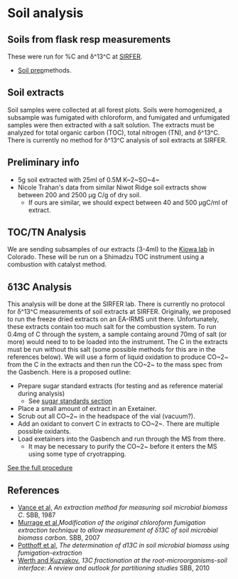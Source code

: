 # Soil analysis

## Soils from flask resp measurements

These were run for %C and δ^13^C at
[SIRFER](http://sirfer.utah.edu/).

* [Soil prep](../procedures/ea-irms_soilprep)methods.

## Soil extracts

Soil samples were collected at all forest plots. Soils were homogenized,
a subsample was fumigated with chloroform, and fumigated and unfumigated
samples were then extracted with a salt solution. The extracts must be
analyzed for total organic carbon (TOC), total nitrogen (TN), and
δ^13^C. There is currently no method for δ^13^C analysis of soil
extracts at SIRFER.

## Preliminary info

* 5g soil extracted with 25ml of 0.5M K~2~SO~4~
* Nicole Trahan's data from similar Niwot Ridge soil extracts show between 200 and 2500 µg C/g of dry soil.
  * If ours are similar, we should expect between 40 and 500 µgC/ml of extract.

## TOC/TN Analysis

We are sending subsamples of our extracts (3-4ml) to the [Kiowa
lab](http://snobear.colorado.edu/Seiboldc/kiowa.html) in
Colorado. These will be run on a Shimadzu TOC instrument using a
combustion with catalyst method.

## δ13C Analysis

This analysis will be done at the SIRFER lab. There is currently no
protocol for δ^13^C measurements of soil extracts at SIRFER. Originally,
we proposed to run the freeze dried extracts on an EA-IRMS unit there.
Unfortunately, these extracts contain too much salt for the combustion
system. To run 0.4mg of C through the system, a sample containg around
70mg of salt (or more) would need to to be loaded into the instrument.
The C in the extracts must be run without this salt (some possible
methods for this are in the references below). We will use a form of
liquid oxidation to produce CO~2~ from the C in the extracts and then
run the CO~2~ to the mass spec from the Gasbench. Here is a proposed
outline:

- Prepare sugar standard extracts (for testing and as reference material during analysis)
  - See [sugar standards section](../procedures/soilextract_13c.md)
- Place a small amount of extract in an Exetainer.
- Scrub out all CO~2~ in the headspace of the vial (vacuum?).
- Add an oxidant to convert C in extracts to CO~2~. There are multiple possible oxidants.
- Load exetainers into the Gasbench and run through the MS from there.
  - It may be necessary to purify the CO~2~ before it enters the MS using some type of cryotrapping.

[See the full procedure](../procedures/soilextract_13c.md)

## References

- [Vance et al,](http://dx.doi.org/10.1016/0038-0717(87)90052-6) *An extraction method for measuring soil microbial biomass C*. SBB, 1987
- [Murrage et al,](http://dx.doi.org/10.1016/j.soilbio.2007.01.026)*Modification of the original chloroform fumigation extraction technique to allow measurement of δ13C of soil microbial biomass carbon*. SBB, 2007
- [Potthoff et al,](http://dx.doi.org/10.1016/S0038-0717(03)00151-2) *The determination of d13C in soil microbial biomass using fumigation-extraction*
- [Werth and Kuzyakov,](http://dx.doi.org/10.1016/j.soilbio.2010.04.009) *13C fractionation at the root-microorganisms-soil interface: A review and outlook for partitioning studies* SBB, 2010
